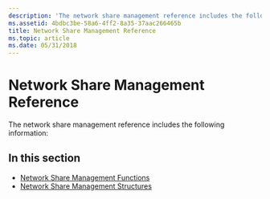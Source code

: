 ```yaml
---
description: 'The network share management reference includes the following information:'
ms.assetid: 4bdbc3be-58a6-4ff2-8a35-37aac266465b
title: Network Share Management Reference
ms.topic: article
ms.date: 05/31/2018
---
```


# Network Share Management Reference

The network share management reference includes the following information:

## In this section

-   [Network Share Management Functions](network-share-management-functions.md)
-   [Network Share Management Structures](network-share-management-structures.md)

 

 



